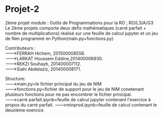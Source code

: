   

# Projet-2
2ème projet module : Outils de Programmations pour la RO ; RO/L3/A/G3  
Le 2ème projets comporte deux defis mathématiques (carré parfait + nombre de multiplications) réalisé sur une feuille de calcul jupyter et un jeu de Nim  programmé en Python(main.py+fonctions.py)  
  
  Contributeurs :  
  --->FERRAH Hichem, 201500008556.   
  --->LARKAT Houssem Eddine,201400006930.   
  --->REKZI Souhayb, 201400007112.   
  --->Siahi Abdelaziz, 201400008171.     
  
  Structure:  
    --->main.py=le fichier principal du jeu de NIM  
    --->fonctions.py=fichier de support pour le jeu de NIM conetenant plusieurs fonctions pour ne pas encombrer le fichier principal.    
    --->carré parfait.ipynb=feuille de calcul jupyter contenant l'exercice à propos du carré parfait. 
    --->minprod.ipynb=feuille de calcul contenant le deuxième exercice     

  
